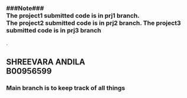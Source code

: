 <h3> ###Note###<br>The project1 submitted code is in prj1 branch. <br>
The project2 submitted code is in prj2 branch.
The project3 submitted code is in prj3 branch</h3>.

<h2>SHREEVARA ANDILA<br>
B00956599</h2>
<h3> Main branch is to keep track of all things </h3>
